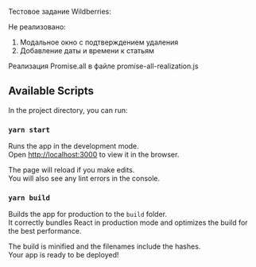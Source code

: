 Тестовое задание Wildberries:

Не реализовано:

1. Модальное окно с подтверждением удаления
2. Добавление даты и времени к статьям


Реализация Promise.all в файле promise-all-realization.js


## Available Scripts

In the project directory, you can run:

### `yarn start`

Runs the app in the development mode.<br />
Open [http://localhost:3000](http://localhost:3000) to view it in the browser.

The page will reload if you make edits.<br />
You will also see any lint errors in the console.

### `yarn build`

Builds the app for production to the `build` folder.<br />
It correctly bundles React in production mode and optimizes the build for the best performance.

The build is minified and the filenames include the hashes.<br />
Your app is ready to be deployed!

